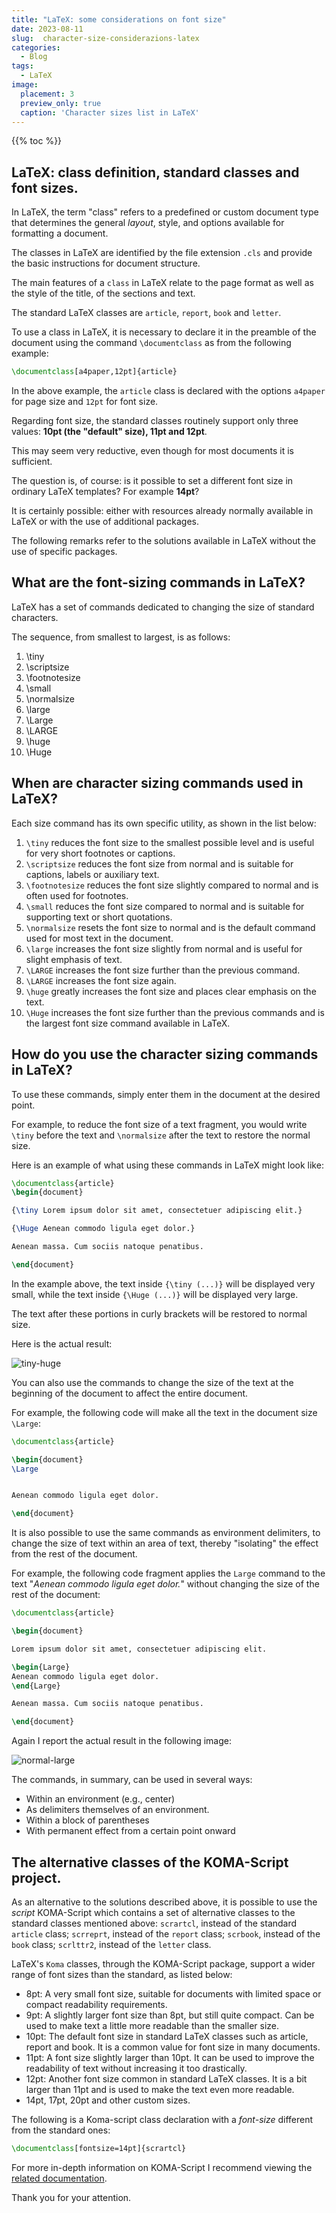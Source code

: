 ```yaml
---
title: "LaTeX: some considerations on font size"
date: 2023-08-11
slug:  character-size-considerazions-latex
categories:
  - Blog
tags:
  - LaTeX
image:
  placement: 3
  preview_only: true 
  caption: 'Character sizes list in LaTeX'
---
```


{{% toc %}}


## LaTeX: class definition, standard classes and font sizes.

In LaTeX, the term "class" refers to a predefined or custom document type that determines the general *layout*, style, and options available for formatting a document. 

The classes in LaTeX are identified by the file extension `.cls` and provide the basic instructions for document structure.

The main features of a `class` in LaTeX relate to the page format as well as the style of the title, of the sections and text.

The standard LaTeX classes are `article`, `report`, `book` and `letter`.

To use a class in LaTeX, it is necessary to declare it in the preamble of the document using the command `\documentclass` as from the following example:

```tex
\documentclass[a4paper,12pt]{article}
```

In the above example, the `article` class is declared with the options `a4paper` for page size and `12pt` for font size.

Regarding font size, the standard classes routinely support only three values: **10pt (the "default" size), 11pt and 12pt**.

This may seem very reductive, even though for most documents it is sufficient.

The question is, of course: is it possible to set a different font size in ordinary LaTeX templates? For example **14pt**?

It is certainly possible: either with resources already normally available in LaTeX or with the use of additional packages.

The following remarks refer to the solutions available in LaTeX without the use of specific packages.

## What are the font-sizing commands in LaTeX?

LaTeX has a set of commands dedicated to changing the size of standard characters.

The sequence, from smallest to largest, is as follows:

 1. \\tiny
 2. \\scriptsize
 3. \\footnotesize
 4. \\small
 5. \\normalsize
 6. \\large
 7. \\Large
 8. \\LARGE
 9. \\huge
10. \\Huge

## When are character sizing commands used in LaTeX?

Each size command has its own specific utility, as shown in the list below:

 1. `\tiny` reduces the font size to the smallest possible level and is useful for very short footnotes or captions.
 2. `\scriptsize` reduces the font size from normal and is suitable for captions, labels or auxiliary text.
 3. `\footnotesize` reduces the font size slightly compared to normal and is often used for footnotes.
 4. `\small` reduces the font size compared to normal and is suitable for supporting text or short quotations.
 5. `\normalsize` resets the font size to normal and is the default command used for most text in the document.
 6. `\large` increases the font size slightly from normal and is useful for slight emphasis of text.
 7. `\LARGE` increases the font size further than the previous command.
 8. `\LARGE` increases the font size again.
 9. `\huge` greatly increases the font size and places clear emphasis on the text.
10. `\Huge` increases the font size further than the previous commands and is the largest font size command available in LaTeX.


## How do you use the character sizing commands in LaTeX?

To use these commands, simply enter them in the document at the desired point.

For example, to reduce the font size of a text fragment, you would write `\tiny` before the text and `\normalsize` after the text to restore the normal size.

Here is an example of what using these commands in LaTeX might look like:

```tex
\documentclass{article}
\begin{document}

{\tiny Lorem ipsum dolor sit amet, consectetuer adipiscing elit.}

{\Huge Aenean commodo ligula eget dolor.}

Aenean massa. Cum sociis natoque penatibus.

\end{document}
```

In the example above, the text inside `{\tiny (...)}` will be displayed very small, while the text inside `{\Huge (...)}` will be displayed very large.

The text after these portions in curly brackets will be restored to normal size.

Here is the actual result:

![tiny-huge](tiny-huge-example.png "Tiny Huge Example")

You can also use the commands to change the size of the text at the beginning of the document to  affect the entire document.

For example, the following code will make all the text in the document size `\Large`:

```tex
\documentclass{article}

\begin{document}
\Large


Aenean commodo ligula eget dolor.

\end{document}
```

It is also possible to use the same commands as environment delimiters, to change the size of text within an area of text, thereby "isolating" the effect from the rest of the document.

For example, the following code fragment applies the `Large` command to the text "*Aenean commodo ligula eget dolor.*" without changing the size of the rest of the document: 


```tex
\documentclass{article}

\begin{document}

Lorem ipsum dolor sit amet, consectetuer adipiscing elit.

\begin{Large}
Aenean commodo ligula eget dolor.
\end{Large}

Aenean massa. Cum sociis natoque penatibus.

\end{document}
```
Again I report the actual result in the following image:

![normal-large](normal-large-example.png "Normal Large Example")

The commands, in summary, can be used in several ways:

- Within an environment (e.g., center)
- As delimiters themselves of an environment.
- Within a block of parentheses
- With permanent effect from a certain point onward

## The alternative classes of the KOMA-Script project.

As an alternative to the solutions described above, it is possible to use the *script* KOMA-Script which contains a set of alternative classes to the standard classes mentioned above: `scrartcl`, instead of the standard `article` class; `scrreprt`, instead of the `report` class; `scrbook`, instead of the `book` class; `scrlttr2`, instead of the `letter` class.

LaTeX's `Koma` classes, through the KOMA-Script package, support a wider range of font sizes than the standard, as listed below:

- 8pt: A very small font size, suitable for documents with limited space or compact readability requirements.
- 9pt: A slightly larger font size than 8pt, but still quite compact. Can be used to make text a little more readable than the smaller size.
- 10pt: The default font size in standard LaTeX classes such as article, report and book. It is a common value for font size in many documents.
- 11pt: A font size slightly larger than 10pt. It can be used to improve the readability of text without increasing it too drastically.
- 12pt: Another font size common in standard LaTeX classes. It is a bit larger than 11pt and is used to make the text even more readable.
- 14pt, 17pt, 20pt and other custom sizes.

The following is a Koma-script class declaration with a *font-size* different from the standard ones:

```tex
\documentclass[fontsize=14pt]{scrartcl}
```

For more in-depth information on KOMA-Script I recommend viewing the [related documentation](https://ctan.org/pkg/koma-script).

Thank you for your attention.
